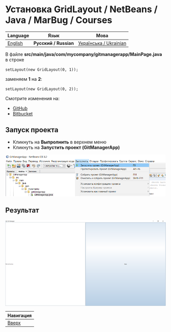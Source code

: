 # Установка GridLayout / NetBeans / Java / MarBug / Courses

| Language | Язык | Мова |
| -------- | ---- | ---- |
| [English](README.md) | **Русский / Russian** | [Українська / Ukrainian](README.uk.md) |

В файле **src/main/java/com/mycompany/gitmanagerapp/MainPage.java** в строке

    setLayout(new GridLayout(0, 1));

заменяем **1** на **2**:

    setLayout(new GridLayout(0, 2));

Смотрите изменения на:

* [GitHub](https://github.com/marbug/courses-marbug-java/compare/v4.2_set-grid-layout...v4.3_change-grid-layout-params)
* [Bitbucket](https://bitbucket.org/marbug/courses-marbug-java/branches/compare/v4.3_change-grid-layout-params%0Dv4.2_set-grid-layout#diff)

## Запуск проекта ##

* Кликнуть на **Выпролнить** в верхнем меню
* Кликнуть на **Запустить проект (GitManagerApp)**

![Меню](https://github.com/marbug/courses-marbug-java/blob/master/netbeans/run-project/menu.ru.png)

## Результат ##

![Меню](https://github.com/marbug/courses-marbug-java/blob/master/netbeans/change-grid-layout-params/result.ru.png)

| Навигация                |
| ------------------------ |
| [Вверх](../README.ru.md) |
